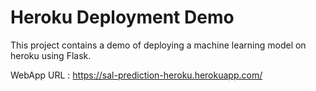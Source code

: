 # Heroku Deployment Demo

This project contains a demo of deploying a machine learning model on heroku using Flask.

WebApp URL : https://sal-prediction-heroku.herokuapp.com/
